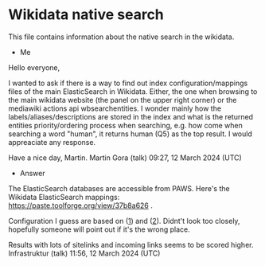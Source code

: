 # Wikidata native search

This file contains information about the native search in the wikidata.

- Me

Hello everyone,

I wanted to ask if there is a way to find out index configuration/mappings files of the main ElasticSearch in Wikidata. Either, the one when browsing to the main wikidata website (the panel on the upper right corner) or the mediawiki actions api wbsearchentities. I wonder mainly how the labels/aliases/descriptions are stored in the index and what is the returned entities priority/ordering process when searching, e.g. how come when searching a word "human", it returns human (Q5) as the top result. I would appreaciate any response.

Have a nice day, Martin. Martin Gora (talk) 09:27, 12 March 2024 (UTC)

- Answer

The ElasticSearch databases are accessible from PAWS. Here's the Wikidata ElasticSearch mappings: https://paste.toolforge.org/view/37b8a626 .

Configuration I guess are based on ([1](https://github.com/wikimedia/mediawiki-extensions-WikibaseCirrusSearch/tree/master/src/config)) and ([2](https://github.com/wikimedia/mediawiki-extensions-CirrusSearch/tree/master/profiles)). Didnt't look too closely, hopefully someone will point out if it's the wrong place.

Results with lots of sitelinks and incoming links seems to be scored higher. Infrastruktur (talk) 11:56, 12 March 2024 (UTC)
